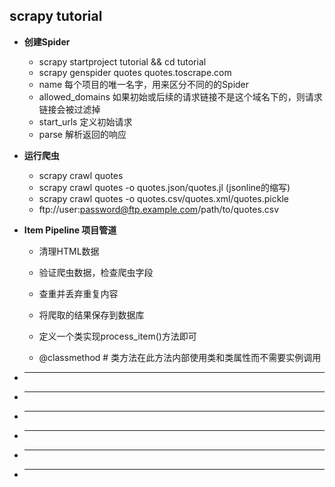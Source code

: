 ## scrapy tutorial

- **创建Spider**
    - scrapy startproject tutorial && cd tutorial
    - scrapy genspider quotes quotes.toscrape.com
    - name 每个项目的唯一名字，用来区分不同的的Spider
    - allowed_domains 如果初始或后续的请求链接不是这个域名下的，则请求链接会被过滤掉
    - start_urls 定义初始请求
    - parse 解析返回的响应

- **运行爬虫**
    - scrapy crawl quotes
    - scrapy crawl quotes -o quotes.json/quotes.jl (jsonline的缩写)
    - scrapy crawl quotes -o quotes.csv/quotes.xml/quotes.pickle
    - ftp://user:password@ftp.example.com/path/to/quotes.csv

- **Item Pipeline 项目管道**
    - 清理HTML数据
    - 验证爬虫数据，检查爬虫字段
    - 查重并丢弃重复内容
    - 将爬取的结果保存到数据库
    
    - 定义一个类实现process_item()方法即可
    - @classmethod  # 类方法在此方法内部使用类和类属性而不需要实例调用
- ****
- ****
- ****
- ****
- ****
- ****